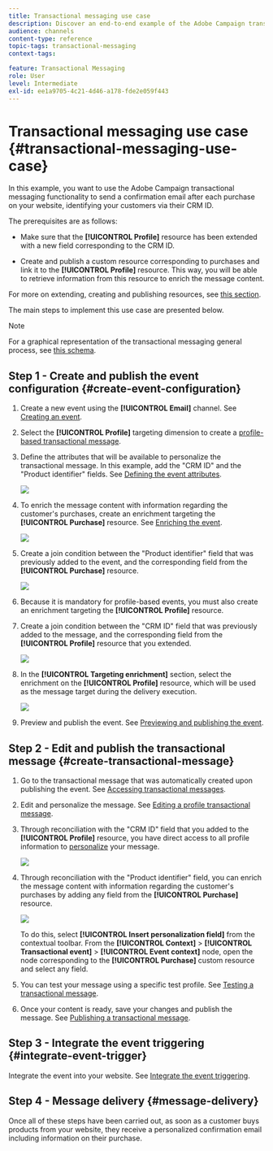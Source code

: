 ```yaml
---
title: Transactional messaging use case
description: Discover an end-to-end example of the Adobe Campaign transactional messaging functionality.
audience: channels
content-type: reference
topic-tags: transactional-messaging
context-tags:

feature: Transactional Messaging
role: User
level: Intermediate
exl-id: ee1a9705-4c21-4d46-a178-fde2e059f443
---
```

# Transactional messaging use case {#transactional-messaging-use-case}

In this example, you want to use the Adobe Campaign transactional messaging functionality to send a confirmation email after each purchase on your website, identifying your customers via their CRM ID.

The prerequisites are as follows:

* Make sure that the **[!UICONTROL Profile]** resource has been extended with a new field corresponding to the CRM ID.

* Create and publish a custom resource corresponding to purchases and link it to the **[!UICONTROL Profile]** resource. This way, you will be able to retrieve information from this resource to enrich the message content.

For more on extending, creating and publishing resources, see [this section](../../developing/using/key-steps-to-add-a-resource.md).

The main steps to implement this use case are presented below.

>[!NOTE]
>
>For a graphical representation of the transactional messaging general process, see [this schema](../../channels/using/getting-started-with-transactional-msg.md#key-steps).

## Step 1 - Create and publish the event configuration {#create-event-configuration}

1. Create a new event using the **[!UICONTROL Email]** channel. See [Creating an event](../../channels/using/configuring-transactional-event.md#creating-an-event).

1. Select the **[!UICONTROL Profile]** targeting dimension to create a [profile-based transactional message](../../channels/using/configuring-transactional-event.md#profile-based-transactional-messages).

1. Define the attributes that will be available to personalize the transactional message. In this example, add the "CRM ID" and the "Product identifier" fields. See [Defining the event attributes](../../channels/using/configuring-transactional-event.md#defining-the-event-attributes).

   ![](assets/message-center_usecase1.png)

1. To enrich the message content with information regarding the customer's purchases, create an enrichment targeting the **[!UICONTROL Purchase]** resource. See [Enriching the event](../../channels/using/configuring-transactional-event.md#enriching-the-transactional-message-content).

   ![](assets/message-center_usecase2.png)

1. Create a join condition between the "Product identifier" field that was previously added to the event, and the corresponding field from the **[!UICONTROL Purchase]** resource.

   ![](assets/message-center_usecase3.png)

1. Because it is mandatory for profile-based events, you must also create an enrichment targeting the **[!UICONTROL Profile]** resource.

1. Create a join condition between the "CRM ID" field that was previously added to the message, and the corresponding field from the **[!UICONTROL Profile]** resource that you extended. <!--What's the purpose to have created a CRM ID for this event and to have the CRM ID as a join condition? could it be any other field provided you created it in the event?-->

   ![](assets/message-center_usecase4.png)

1. In the **[!UICONTROL Targeting enrichment]** section, select the enrichment on the **[!UICONTROL Profile]** resource, which will be used as the message target during the delivery execution.

   ![](assets/message-center_usecase5.png)

1. Preview and publish the event. See [Previewing and publishing the event](../../channels/using/publishing-transactional-event.md#previewing-and-publishing-the-event).

## Step 2 - Edit and publish the transactional message {#create-transactional-message}

1. Go to the transactional message that was automatically created upon publishing the event. See [Accessing transactional messages](../../channels/using/editing-transactional-message.md#accessing-transactional-messages).

1. Edit and personalize the message. See [Editing a profile transactional message](../../channels/using/editing-transactional-message.md#editing-profile-transactional-message).

1. Through reconciliation with the "CRM ID" field that you added to the **[!UICONTROL Profile]** resource, you have direct access to all profile information to [personalize](../../designing/using/personalization.md#inserting-a-personalization-field) your message.

   ![](assets/message-center_usecase6.png)

1. Through reconciliation with the "Product identifier" field, you can enrich the message content with information regarding the customer's purchases by adding any field from the **[!UICONTROL Purchase]** resource.

   ![](assets/message-center_usecase7.png)

   To do this, select **[!UICONTROL Insert personalization field]** from the contextual toolbar. From the **[!UICONTROL Context]** > **[!UICONTROL Transactional event]** > **[!UICONTROL Event context]** node, open the node corresponding to the **[!UICONTROL Purchase]** custom resource and select any field.

1. You can test your message using a specific test profile. See [Testing a transactional message](../../channels/using/testing-transactional-message.md#testing-a-transactional-message).

1. Once your content is ready, save your changes and publish the message. See [Publishing a transactional message](../../channels/using/publishing-transactional-message.md#publishing-a-transactional-message).

## Step 3 - Integrate the event triggering {#integrate-event-trigger}

Integrate the event into your website. See [Integrate the event triggering](../../channels/using/getting-started-with-transactional-msg.md#integrate-event-trigger).

## Step 4 - Message delivery {#message-delivery}

Once all of these steps have been carried out, as soon as a customer buys products from your website, they receive a personalized confirmation email including information on their purchase.
